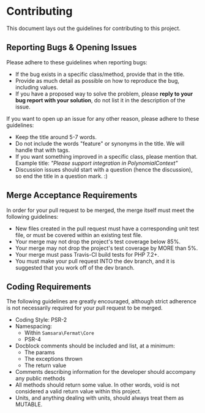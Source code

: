 # Contributing

This document lays out the guidelines for contributing to this project.

## Reporting Bugs & Opening Issues

Please adhere to these guidelines when reporting bugs:

- If the bug exists in a specific class/method, provide that in the title.
- Provide as much detail as possible on how to reproduce the bug, including values.
- If you have a proposed way to solve the problem, please **reply to your bug report with your solution**, do not list it in the description of the issue.

If you want to open up an issue for any other reason, please adhere to these guidelines:

- Keep the title around 5-7 words.
- Do not include the words "feature" or synonyms in the title. We will handle that with tags.
- If you want something improved in a specific class, please mention that. Example title: *"Please support integration in PolynomialContext"*
- Discussion issues should start with a question (hence the discussion), so end the title in a question mark. :)

## Merge Acceptance Requirements

In order for your pull request to be merged, the merge itself must meet the following guidelines:

- New files created in the pull request must have a corresponding unit test file, or must be covered within an existing test file.
- Your merge may not drop the project's test coverage below 85%.
- Your merge may not drop the project's test coverage by MORE than 5%.
- Your merge must pass Travis-CI build tests for PHP 7.2+.
- You must make your pull request INTO the dev branch, and it is suggested that you work off of the dev branch.

## Coding Requirements

The following guidelines are greatly encouraged, although strict adherence is not necessarily required for your pull request to be merged.

- Coding Style: PSR-2
- Namespacing:
  - Within `Samsara\Fermat\Core`
  - PSR-4
- Docblock comments should be included and list, at a minimum:
  - The params
  - The exceptions thrown
  - The return value
- Comments describing information for the developer should accompany any public methods
- All methods should return some value. In other words, void is not considered a valid return value within this project.
- Units, and anything dealing with units, should always treat them as MUTABLE.
